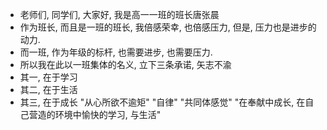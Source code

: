 - 老师们, 同学们, 大家好, 我是高一一班的班长唐张晨
- 作为班长, 而且是一班的班长, 我倍感荣幸, 也倍感压力, 但是, 压力也是进步的动力.
- 而一班, 作为年级的标杆, 也需要进步, 也需要压力.
- 所以我在此以一班集体的名义, 立下三条承诺, 矢志不渝
- 其一, 在于学习
- 其二, 在于生活
- 其三, 在于成长 "从心所欲不逾矩" "自律" "共同体感觉" "在奉献中成长, 在自己营造的环境中愉快的学习, 与生活"